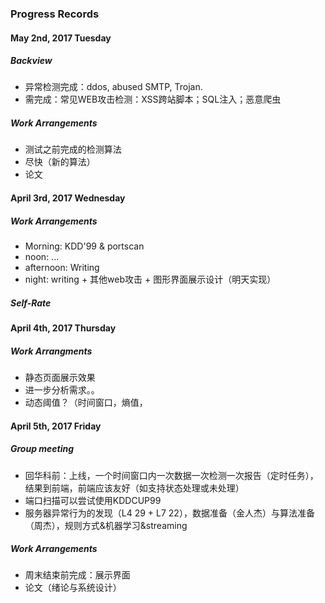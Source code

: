 ### Progress Records

#### May 2nd, 2017 Tuesday

##### Backview

* 异常检测完成：ddos, abused SMTP, Trojan.
* 需完成：常见WEB攻击检测：XSS跨站脚本；SQL注入；恶意爬虫

##### Work Arrangements

* 测试之前完成的检测算法
* 尽快（新的算法）
* 论文

#### April 3rd, 2017 Wednesday 

##### Work Arrangements

* Morning: KDD'99 & portscan
* noon: ...
* afternoon: Writing
* night: writing + 其他web攻击 + 图形界面展示设计（明天实现）

##### Self-Rate



#### April 4th, 2017 Thursday

##### Work Arrangments

* 静态页面展示效果
* 进一步分析需求。。
* 动态阈值？（时间窗口，熵值，

#### April 5th, 2017 Friday

##### Group meeting

* 回华科前：上线，一个时间窗口内一次数据一次检测一次报告（定时任务），结果到前端，前端应该友好（如支持状态处理或未处理）
* 端口扫描可以尝试使用KDDCUP99
* 服务器异常行为的发现（L4 29 + L7 22），数据准备（金人杰）与算法准备（周杰），规则方式&机器学习&streaming

##### Work Arrangements

* 周末结束前完成：展示界面
* 论文（绪论与系统设计）